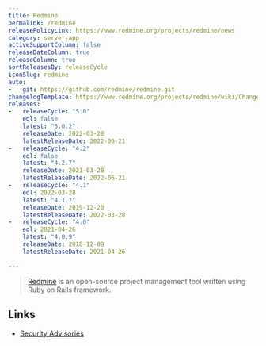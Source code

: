 ```yaml
---
title: Redmine
permalink: /redmine
releasePolicyLink: https://www.redmine.org/projects/redmine/news
category: server-app
activeSupportColumn: false
releaseDateColumn: true
releaseColumn: true
sortReleasesBy: releaseCycle
iconSlug: redmine
auto:
-   git: https://github.com/redmine/redmine.git
changelogTemplate: https://www.redmine.org/projects/redmine/wiki/Changelog_{{"__RELEASE_CYCLE__" | replace:'.','_'}}
releases:
-   releaseCycle: "5.0"
    eol: false
    latest: "5.0.2"
    releaseDate: 2022-03-28
    latestReleaseDate: 2022-06-21
-   releaseCycle: "4.2"
    eol: false
    latest: "4.2.7"
    releaseDate: 2021-03-28
    latestReleaseDate: 2022-06-21
-   releaseCycle: "4.1"
    eol: 2022-03-28
    latest: "4.1.7"
    releaseDate: 2019-12-20
    latestReleaseDate: 2022-03-28
-   releaseCycle: "4.0"
    eol: 2021-04-26
    latest: "4.0.9"
    releaseDate: 2018-12-09
    latestReleaseDate: 2021-04-26

---
```


> [Redmine](https://www.redmine.org/) is an open-source project management tool written using Ruby on Rails framework.

## Links

- [Security Advisories](https://www.redmine.org/projects/redmine/wiki/Security_Advisories)

